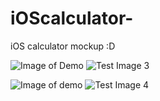 # iOScalculator-
iOS calculator mockup :D 

![Image of Demo](https://github.com/jamiekim-sh/iOScalculator-/fullyfunctionalCalculator.png)
![Test Image 3](/fullyfunctionalCalculator.png.png)

![Image of demo](https://github.com/jamiekim-sh/iOScalculator-/fullyfunctionalCalculator.png)
![Test Image 4](https://github.com/jamiekim-sh/iOScalculator-/fullyfunctionalCalculator.png)

